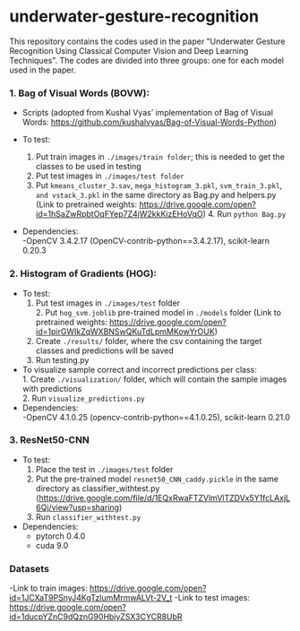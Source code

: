 # underwater-gesture-recognition

This repository contains the codes used in the paper "Underwater Gesture Recognition Using Classical Computer Vision and Deep Learning Techniques". The codes are divided into three groups: one for each model used in the paper.

### 1. Bag of Visual Words (BOVW):
- Scripts (adopted from Kushal Vyas’ implementation of Bag of Visual Words: https://github.com/kushalvyas/Bag-of-Visual-Words-Python)   
- To test:  
	1. Put train images in ```./images/train folder```; this is needed to get the classes to be used in testing
	2. Put test images in ```./images/test folder```
	3. Put ```kmeans_cluster_3.sav```, ```mega_histogram_3.pkl```, ```svm_train_3.pkl```, ```and vstack_3.pkl``` in the same directory as Bag.py and helpers.py (Link to pretrained weights: https://drive.google.com/open?id=1hSaZwRpbtOqFYep7Z4jW2kkKizEHoVqO)
    	4. Run ```python Bag.py```  

- Dependencies:  
	-OpenCV 3.4.2.17 (OpenCV-contrib-python==3.4.2.17), scikit-learn 0.20.3  

### 2. Histogram of Gradients (HOG):  
- To test:  
	1. Put test images in ```./images/test``` folder   
    	2. Put ```hog_svm.joblib``` pre-trained model in ```./models``` folder (Link to pretrained weights: https://drive.google.com/open?id=1pirGWIkZqWXBNSwQKuTdLpmMKowYrOUK)
	3. Create ```./results/``` folder, where the csv containing the target classes and predictions will be saved  
	4. Run testing.py  
- To visualize sample correct and incorrect predictions per class:  
    	1. Create ```./visualization/``` folder, which will contain the sample images with predictions  
    	2. Run ```visualize_predictions.py```  
- Dependencies:  
	-OpenCV 4.1.0.25 (opencv-contrib-python==4.1.0.25), scikit-learn 0.21.0  

### 3. ResNet50-CNN  
- To test:  
	1. Place the test in ```./images/test``` folder  
	2. Put the pre-trained model ```resnet50_CNN_caddy.pickle``` in the same directory as classifier_withtest.py (https://drive.google.com/file/d/1EQxRwaFTZVlmVlTZDVx5Y1fcLAxjL6Qj/view?usp=sharing)  
	3. Run ```classifier_withtest.py``` 
- Dependencies:  
    - pytorch 0.4.0  
    - cuda 9.0  
		
    
 ### Datasets
 -Link to train images: https://drive.google.com/open?id=1JCXaT9PSnyJ4KgTzlumMrmwALVt-2V_t
 -Link to test images: https://drive.google.com/open?id=1ducpYZnC9dQznG90HbiyZSX3CYCR8UbR  
